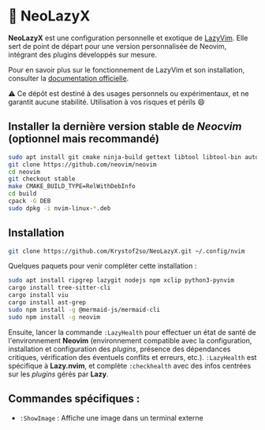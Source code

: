# 🧪 NeoLazyX

**NeoLazyX** est une configuration personnelle et exotique de [LazyVim](https://github.com/LazyVim/LazyVim). 
Elle sert de point de départ pour une version personnalisée de Neovim, intégrant des plugins développés sur mesure.

Pour en savoir plus sur le fonctionnement de LazyVim et son installation, consulter la [documentation officielle](https://lazyvim.github.io/installation).

⚠️ Ce dépôt est destiné à des usages personnels ou expérimentaux, et ne garantit aucune stabilité. Utilisation à vos risques et périls 😄

## Installer la dernière version stable de *Neocvim* (optionnel mais recommandé)
```bash
sudo apt install git cmake ninja-build gettext libtool libtool-bin autoconf automake cmake g++ pkg-config unzip curl doxygen build-essential
git clone https://github.com/neovim/neovim
cd neovim
git checkout stable
make CMAKE_BUILD_TYPE=RelWithDebInfo
cd build
cpack -G DEB
sudo dpkg -i nvim-linux-*.deb
```

## Installation 
```bash
git clone https://github.com/Krystof2so/NeoLazyX.git ~/.config/nvim
```

Quelques paquets pour venir compléter cette installation :
```bash
sudo apt install ripgrep lazygit nodejs npm xclip python3-pynvim
cargo install tree-sitter-cli
cargo install viu
cargo install ast-grep
sudo npm install -g @mermaid-js/mermaid-cli
sudo npm install -g neovim
```
Ensuite, lancer la commande `:LazyHealth` pour effectuer un état de santé de l'environnement **Neovim** (environnement compatible avec la configuration, installation et configuration des *plugins*, présence des dépendances critiques, vérification des éventuels conflits et erreurs, etc.). `:LazyHealth` est spécifique à **Lazy.nvim**, et complète `:checkhealth` avec des infos centrées sur les *plugins* gérés par **Lazy**.

## Commandes spécifiques :
- `:ShowImage` : Affiche une image dans un terminal externe
